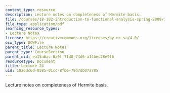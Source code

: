 ```yaml
---
content_type: resource
description: Lecture notes on completeness of Hermite basis.
file: /courses/18-102-introduction-to-functional-analysis-spring-2009/1826dc6d058501cc8fb679d7db07a785_MIT18_102s09_lec24.pdf
file_type: application/pdf
learning_resource_types:
- Lecture Notes
license: https://creativecommons.org/licenses/by-nc-sa/4.0/
ocw_type: OCWFile
parent_title: Lecture Notes
parent_type: CourseSection
parent_uid: ea15a6ac-0a0f-71d0-74d6-a14bec28e9f6
resourcetype: Document
title: Lecture 24
uid: 1826dc6d-0585-01cc-8fb6-79d7db07a785
---
```

Lecture notes on completeness of Hermite basis.
